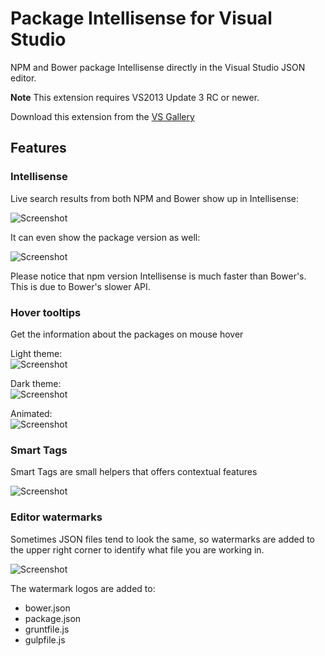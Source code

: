 Package Intellisense for Visual Studio
=================
<!--
[![Build status](https://ci.appveyor.com/api/projects/status/p4c2fevy6oyd2eoa)](https://ci.appveyor.com/project/madskristensen/json-intellisense)
-->
NPM and Bower package Intellisense directly in the Visual Studio JSON editor.

__Note__ This extension requires VS2013 Update 3 RC or newer.  

Download this extension from the [VS Gallery](http://visualstudiogallery.msdn.microsoft.com/65748cdb-4087-497e-a394-2e3449c8e61e)  
## Features

### Intellisense  
Live search results from both NPM and Bower show up in Intellisense:  

![Screenshot](https://raw.githubusercontent.com/madskristensen/JSON-Intellisense/master/art/completion-name.png)

It can even show the package version as well:

![Screenshot](https://raw.githubusercontent.com/madskristensen/JSON-Intellisense/master/art/completion-version.png)

Please notice that npm version Intellisense is much faster than Bower's. 
This is due to Bower's slower API.


### Hover tooltips  
Get the information about the packages on mouse hover

Light theme:  
![Screenshot](https://raw.githubusercontent.com/madskristensen/JSON-Intellisense/master/art/tooltip-light.png)

Dark theme:  
![Screenshot](https://raw.githubusercontent.com/madskristensen/JSON-Intellisense/master/art/tooltip-dark.png)

Animated:   
![Screenshot](https://raw.githubusercontent.com/madskristensen/JSON-Intellisense/master/art/tooltip-animated.gif)
  

### Smart Tags  
Smart Tags are small helpers that offers contextual features

![Screenshot](https://raw.githubusercontent.com/madskristensen/JSON-Intellisense/master/art/smart-tags.png)

### Editor watermarks
Sometimes JSON files tend to look the same, so watermarks are
added to the upper right corner to identify what file you are working in.

![Screenshot](https://raw.githubusercontent.com/madskristensen/JSON-Intellisense/master/art/watermark.png)

The watermark logos are added to:

* bower.json
* package.json
* gruntfile.js
* gulpfile.js